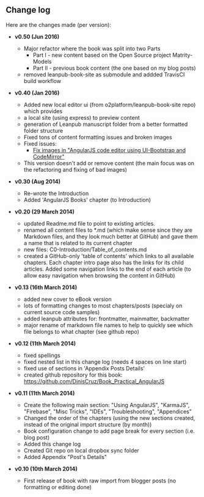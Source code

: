 ## Change log

Here are the changes made (per version):

* **v0.50 (Jun 2016)**
  * Major refactor where the book was split into two Parts
    * Part I - new content based on the Open Source project Matrity-Models
    * Part II - previous book content (the one based on my blog posts)
  * removed leanpub-book-site as submodule and addded TravisCI build workflow

* **v0.40 (Jan 2016)**
   * Added new local editor ui (from o2platform/leanpub-book-site repo) which provides
    * a local site (using express) to preview content
    * generation of Leanpub manuscript folder
      from a better formatted folder structure
    * Fixed tons of content formatting issues and broken images
    * Fixed issues:
      * [Fix images in "AngularJS code editor using UI-Bootstrap and CodeMirror"](https://github.com/DinisCruz/Book_Practical_AngularJS/issues/16)
    * This version doesn't add or remove content (the main focus was on the refactoring and fixing of bad images)


* **v0.30 (Aug 2014)**
   * Re-wrote the Introduction   
   * Added 'AngularJS Books' chapter (to Introduction)


* **v0.20 (29 March 2014)**
    * updated Readme.md file to point to existing articles.     
    * renamed all content files to \*.md (which make sense since they are Markdown files, and they look much better at GitHub) and gave them a name that is related to its current chapter
    * new files: C0-Introduction/Table_of_contents.md
    * created a GitHub-only 'table of contents' which links to all available chapters. Each chapter intro page also has the links for its child articles. Added some navigation links to the end of each article (to allow easy navigation when browsing the content in GitHub)

* **v0.13 (16th March 2014)**
    * added new cover to eBook version
    * lots of formatting changes to most chapters/posts (specialy on current source code samples)
    * added leanpub attributes for: frontmatter, mainmatter, backmatter
    * major rename of markdown file names to help to quickly see which file belongs to what chapter (see github repo)

* **v0.12 (11th March 2014)**
    * fixed spellings
    * fixed nested list in this change log (needs 4 spaces on line start)
    * fixed use of sections in 'Appendix Posts Details'
    * created github repository for this book: https://github.com/DinisCruz/Book_Practical_AngularJS

* **v0.11 (11th March 2014)**
    * Create the following main section: "Using AngularJS", "KarmaJS", "Firebase", "Misc Tricks", "IDEs", "Troubleshooting", "Appendices"
    * Changed the order of the chapters (using the new sections created, instead of the original import structure (by month))
    * Book configuration change to add page break for every section (i.e. blog post)
    * Added this change log
    * Created Git repo on local dropbox sync folder
    * Added Appendix "Post's Details"


* **v0.10 (10th March 2014)**
    * First release of book with raw import from blogger posts (no formatting or editing done)
